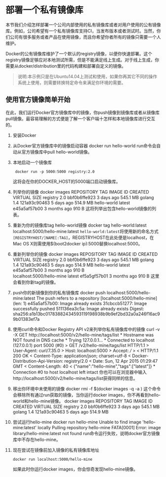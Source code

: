 # 部署一个私有镜像库

本节我们介绍怎样部署一个公司内部使用的私有镜像库或者对用户使用的公有镜像库。例如，公司希望有一个私有镜像库支持CI，当发布版本或者测试时。当然，你们公司有很多服务或者产品在使用镜像，而且你希望你者所有的镜像只需要一个人维护。

Docker的公有镜像库维护了一个默认的registry镜像，以便你快速部署。这个registry镜像足够应对本地测试所需，但是不能满足线上生成。对于线上生成，你需要从docker/distribution里的代码构建和部署自定义的镜像。

> 说明:本示例只是在Ubuntu14.04上测试和使用，如果你再其它不同的操作系统上使用，则需要转换特定命令来满足你环境的需要。

## 使用官方镜像简单开始

在此，我们运行Docker官方镜像库中的镜像，你push镜像到镜像库或者从镜像库pull镜像。最容易理解的方式便是了解一个客户端十怎样和本地镜像库进行交互的。

1. 安装Docker
2. 从Docker官方镜像库中的镜像启动容器
        docker run hello-world
    run命令会自动从官方镜像库中pull hello-world镜像。

3. 本地启动一个镜像库

        docker run -p 5000:5000 registry:2.0
    这将会在你的DOCKER_HOST的5000端口启动镜像库。
4. 列举你的镜像
        docker images
        REPOSITORY     TAG     IMAGE ID      CREATED       VIRTUAL SIZE
        registry       2.0     bbf0b6ffe923  3 days ago    545.1 MB
        golang         1.4     121a93c90463  5 days ago    514.9 MB
        hello-world    latest  e45a5af57b00  3 months ago  910 B
    这将列举出包含hello-world镜像的列表。
5. 重新为你的镜像库tag hello-world镜像
        docker tag hello-world:latest localhost:5000/hello-mine:latest
    `hello-world:latest`将使用新的命名方式`[REGISTRYHOST/]NAME[:TAG]`，REGISTRYHOST在此处便是localhost，在Mac OS X则需使用$(boot2docker ip):5000替换localhost:5000。
6. 重新列举你的镜像
        docker images
        REPOSITORY                  TAG          IMAGE ID      CREATED       VIRTUAL SIZE
        registry                    2.0     bbf0b6ffe923  3 days ago    545.1 MB
        golang                      1.4     121a93c90463  5 days ago    514.9 MB
        hello-world                 latest  e45a5af57b00  3 months ago  910 B       
        localhost:5000/hello-mine   latest  ef5a5gf57b01  3 months ago  910 B
    这里会看到你新tag的镜像。
7. push你的新镜像到你的私有镜像库
        docker push localhost:5000/hello-mine:latest
        The push refers to a repository [localhost:5000/hello-mine] (len: 1)
        e45a5af57b00: Image already exists 
        31cbccb51277: Image successfully pushed 
        511136ea3c5a: Image already exists 
        Digest: sha256:a1b13bc01783882434593119198938b9b9ef2bd32a0a246f16ac99b01383ef7a
8. 使用curl命令和Docker Registry API v2来列举你私有镜像库中的镜像
        curl -v -X GET http://localhost:5000/v2/hello-mine/tags/list
        * Hostname was NOT found in DNS cache
        *   Trying 127.0.0.1...
        * Connected to localhost (127.0.0.1) port 5000 (#0)
        > GET /v2/hello-mine/tags/list HTTP/1.1
        > User-Agent: curl/7.35.0
        > Host: localhost:5000
        > Accept: */*
        > 
        < HTTP/1.1 200 OK
        < Content-Type: application/json; charset=utf-8
        < Docker-Distribution-Api-Version: registry/2.0
        < Date: Sun, 12 Apr 2015 01:29:47 GMT
        < Content-Length: 40
        < 
        {"name":"hello-mine","tags":["latest"]}
        * Connection #0 to host localhost left intact
    你也可以在浏览器中输入http://localhost:5000/v2/hello-mine/tags/list获得同样的信息。
9. 移出你环境中未使用的镜像
        docker rmi -f $(docker images -q -a )
    这个命令会移除所有通过run获取的镜像，当你运行docker images，你不再看到hello-world和hello-mine镜像。
        docker images
        REPOSITORY      TAG      IMAGE ID      CREATED       VIRTUAL SIZE
        registry         2.0     bbf0b6ffe923  3 days ago    545.1 MB
        golang           1.4     121a93c90463  5 days ago    514.9 MB
10. 尝试运行hello-mine
        docker run hello-mine
        Unable to find image 'hello-mine:latest' locally
        Pulling repository hello-mine
        FATA[0001] Error: image library/hello-mine:latest not found
    run命令运行失败，说明docker官方镜像库中不存在hello-mine。
11. 现在尝试在镜像前加入镜像的私有镜像库地址

        docker run localhost:5000/hello-mine
    如果此时你运行docker images，你会惊奇发现hello-mine镜像。


    

